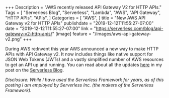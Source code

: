 +++
Description = "AWS recently released API Gateway V2 for HTTP APIs."
Tags = [
  "Serverless Blog",
  "Serverless",
  "Lambda",
  "AWS",
  "API Gateway",
  "HTTP APIs",
  "APIs",
]
Categories = [
  "AWS",
]
title = "New AWS API Gateway v2 for HTTP APIs"
publishdate = "2019-12-12T11:55:27-07:00"
date = "2019-12-12T11:55:27-07:00"
link = "https://serverless.com/blog/api-gateway-v2-http-apis/"
[image]
    feature = "/images/aws-api-gateway-v2.png"
+++

During AWS re:Invent this year AWS announced a new way to make HTTP APIs with API Gateway v2. It now includes things like native support for JSON Web Tokens (JWTs) and a vastly simplified number of AWS resources to get an API up and running. You can read about all the updates [here](https://serverless.com/blog/api-gateway-v2-http-apis/) in my post on the [Serverless Blog](https://serverless.com/blog).

<!--more-->

*Disclosure: While I have used the Serverless Framework for years, as of this posting I am employed by Serverless Inc. (the makers of the Serverless Framework).*